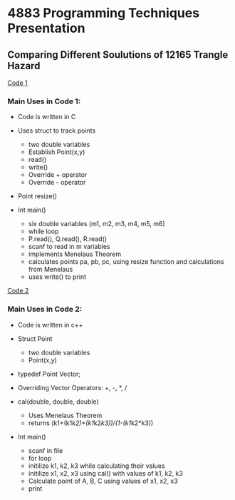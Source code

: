 # 4883 Programming Techniques Presentation
## Comparing Different Soulutions of 12165 Trangle Hazard

[Code 1](https://blog.csdn.net/keshuai19940722/article/details/47680005?spm=1001.2101.3001.6650.5&utm_medium=distribute.pc_relevant.none-task-blog-2%7Edefault%7EBlogCommendFromBaidu%7ERate-5-47680005-blog-22171689.pc_relevant_3mothn_strategy_and_data_recovery&depth_1-utm_source=distribute.pc_relevant.none-task-blog-2%7Edefault%7EBlogCommendFromBaidu%7ERate-5-47680005-blog-22171689.pc_relevant_3mothn_strategy_and_data_recovery&utm_relevant_index=6)

### Main Uses in Code 1:
- Code is written in C
- Uses struct to track points
  - two double variables
  - Establish Point(x,y)
  - read()
  - write()
  - Override + operator
  - Override - operator
  
- Point resize()

- Int main()
  - six double variables (m1, m2, m3, m4, m5, m6)
  - while loop
  - P.read(), Q.read(), R.read()
  - scanf to read in m variables
  - implements Menelaus Theorem
  - calculates points pa, pb, pc, using resize function and calculations from Menelaus
  - uses write() to print

[Code 2](https://blog.csdn.net/njuptACMcxk/article/details/108814425?spm=1001.2101.3001.6661.1&utm_medium=distribute.pc_relevant_t0.none-task-blog-2%7Edefault%7EBlogCommendFromBaidu%7ERate-1-108814425-blog-47680005.pc_relevant_recovery_v2&depth_1-utm_source=distribute.pc_relevant_t0.none-task-blog-2%7Edefault%7EBlogCommendFromBaidu%7ERate-1-108814425-blog-47680005.pc_relevant_recovery_v2&utm_relevant_index=1)

### Main Uses in Code 2:
- Code is written in c++
- Struct Point
  - two double variables
  - Point(x,y)
  
- typedef Point Vector;

- Overriding Vector Operators: +, -, *, /

- cal(double, double, double)
  - Uses Menelaus Theorem
  - returns (k1+(k1*k2)+(k1*k2*k3))/(1-(k1*k2*k3))
    
- Int main()
  - scanf in file
  - for loop
  - initilize k1, k2, k3 while calculating their values
  - initilize x1, x2, x3 using cal() with values of k1, k2, k3
  - Calculate point of A, B, C using values of x1, x2, x3
  - print
